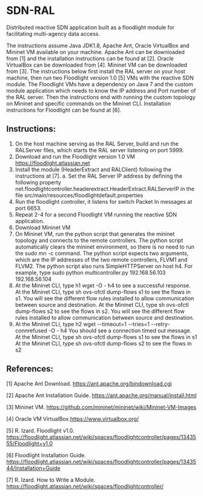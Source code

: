 # SDN-RAL
Distributed reactive SDN application built as a floodlight module for facilitating multi-agency data access.

The instructions assume Java JDK1.8, Apache Ant, Oracle VirtualBox and Mininet VM available on your machine. Apache Ant can be downloaded from [1] and the installation instructions can be found at [2]. Oracle VirtualBox can be downloaded from [4]. Mininet VM can be downloaded from [3]. The instructions below first install the RAL server on your host machine, then run two Floodlight version 1.0 [5] VMs with the reactive SDN module. The Floodlight VMs have a dependency on Java 7 and the custom module application which needs to know the IP address and Port number of the RAL server. Then the instructions end with running the custom topology on Mininet and specific commands on the Mininet CLI. Installation instructions for Floodlight can be found at [6].


## Instructions:
1)	On the host machine serving as the RAL Server, build and run the RALServer files, which starts the RAL server listening on port 5999. 
2)	Download and run the Floodlight version 1.0 VM https://floodlight.atlassian.net
3)	Install the module (HeaderExtract and RALClient) following the instructions at [7].
a.	Set the RAL Server IP address by defining the following property net.floodlightcontroller.headerextract.HeaderExtract.RALServerIP in the file src/main/resources/floodlightdefault.properties
4)	Run the floodlight controller, it listens for switch Packet In messages at port 6653.
5)	Repeat 2-4 for a second Floodlight VM running the reactive SDN application.
6)	Download Mininet VM 
7)	On Mininet VM, run the python script that generates the mininet topology and connects to the remote controllers. The python script automatically clears the mininet environment, so there is no need to run the sudo mn -c command. The python script expects two arguments, which are the IP addresses of the two remote controllers, FLVM1 and FLVM2. The python script also runs SimpleHTTPServer on host h4. For example, type
sudo python multicontroller.py 192.168.56.103 192.168.56.104
8)	At the Mininet CLI, type h1 wget -O - h4 to see a successful response.
At the Mininet CLI, type sh ovs-ofctl dump-flows s1 to see the flows in s1. You will see the different flow rules installed to allow communication between source and destination.
At the Mininet CLI, type sh ovs-ofctl dump-flows s2 to see the flows in s2. You will see the different flow rules installed to allow communication between source and destination.
9)	At the Mininet CLI, type h2 wget --timeout=1 --tries=1 --retry-connrefused -O - h4 You should see a connection timed out message.
At the Mininet CLI, type sh ovs-ofctl dump-flows s1 to see the flows in s1
At the Mininet CLI, type sh ovs-ofctl dump-flows s2 to see the flows in s2

## References:
[1] Apache Ant Download. https://ant.apache.org/bindownload.cgi

[2] Apache Ant Installation Guide. https://ant.apache.org/manual/install.html

[3] Mininet VM. https://github.com/mininet/mininet/wiki/Mininet-VM-Images

[4] Oracle VM VirtualBox.https://www.virtualbox.org/

[5] R. Izard. Floodlight v1.0. https://floodlight.atlassian.net/wiki/spaces/floodlightcontroller/pages/1343555/Floodlight+v1.0

[6] Floodlight Installation Guide. https://floodlight.atlassian.net/wiki/spaces/floodlightcontroller/pages/1343544/Installation+Guide

[7] R. Izard. How to Write a Module. https://floodlight.atlassian.net/wiki/spaces/floodlightcontroller/


